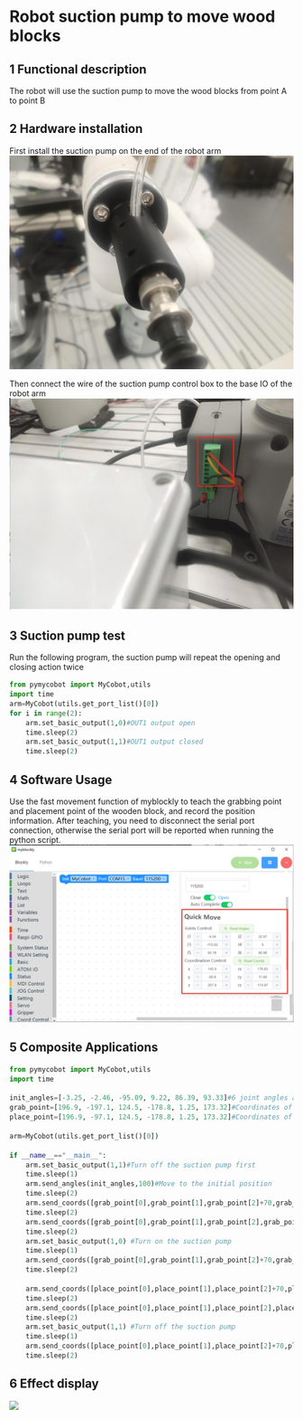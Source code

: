 # Robot suction pump to move wood blocks

## 1 Functional description
The robot will use the suction pump to move the wood blocks from point A to point B

## 2 Hardware installation
First install the suction pump on the end of the robot arm
![](./img/4.jpg)

Then connect the wire of the suction pump control box to the base IO of the robot arm
![](./img/5.png)

## 3 Suction pump test
Run the following program, the suction pump will repeat the opening and closing action twice
```python
from pymycobot import MyCobot,utils
import time
arm=MyCobot(utils.get_port_list()[0])
for i in range(2):
    arm.set_basic_output(1,0)#OUT1 output open
    time.sleep(2)
    arm.set_basic_output(1,1)#OUT1 output closed
    time.sleep(2)

```
## 4 Software Usage
Use the fast movement function of myblockly to teach the grabbing point and placement point of the wooden block, and record the position information. After teaching, you need to disconnect the serial port connection, otherwise the serial port will be reported when running the python script.
![](./img/blockly.png)

## 5 Composite Applications
```python
from pymycobot import MyCobot,utils
import time

init_angles=[-3.25, -2.46, -95.09, 9.22, 86.39, 93.33]#6 joint angles at the initial position
grab_point=[196.9, -197.1, 124.5, -178.8, 1.25, 173.32]#Coordinates of the grab point
place_point=[196.9, -97.1, 124.5, -178.8, 1.25, 173.32]#Coordinates of the placement point

arm=MyCobot(utils.get_port_list()[0])

if __name__=="__main__":
    arm.set_basic_output(1,1)#Turn off the suction pump first    
    time.sleep(1)   
    arm.send_angles(init_angles,100)#Move to the initial position   
    time.sleep(2)   
    arm.send_coords([grab_point[0],grab_point[1],grab_point[2]+70,grab_point[3],grab_point[4],grab_point[5]],100,1)#Move to 70mm above the grab point   
    time.sleep(2)
    arm.send_coords([grab_point[0],grab_point[1],grab_point[2],grab_point[3],grab_point[4],grab_point[5]],100,1)#Move to the grab point
    time.sleep(2)
    arm.set_basic_output(1,0) #Turn on the suction pump
    time.sleep(1)
    arm.send_coords([grab_point[0],grab_point[1],grab_point[2]+70,grab_point[3],grab_point[4],grab_point[5]],100,1)#Move to 70mm above the grab point
    time.sleep(2)
    
    arm.send_coords([place_point[0],place_point[1],place_point[2]+70,place_point[3],place_point[4],place_point[5]],100,1)#Move to 70mm above the placement point
    time.sleep(2)
    arm.send_coords([place_point[0],place_point[1],place_point[2],place_point[3],place_point[4],place_point[5]],100,1)#Move to the placement point
    time.sleep(2)
    arm.set_basic_output(1,1) #Turn off the suction pump
    time.sleep(1)
    arm.send_coords([place_point[0],place_point[1],place_point[2]+70,place_point[3],place_point[4],place_point[5]],100,1)#Move to 70mm above the placement point
    time.sleep(2)
```
## 6 Effect display
![](./img/video_pump.gif)